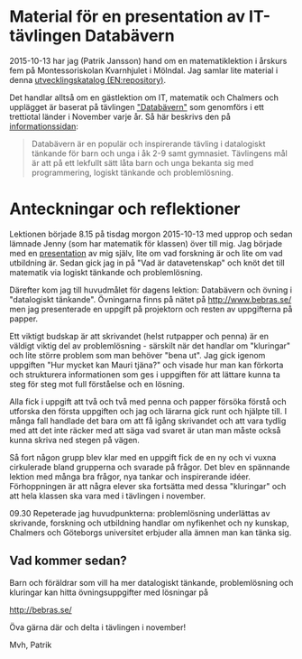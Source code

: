 # Material för en presentation av IT-tävlingen Databävern

2015-10-13 har jag (Patrik Jansson) hand om en matematiklektion i
årskurs fem på Montessoriskolan Kvarnhjulet i Mölndal. Jag samlar lite
material i denna
[utvecklingskatalog (EN:repository)](http://www.datatermgruppen.se/index.php?option=com_content&view=article&id=89&Itemid=91&obj=a197&uttr=repository).

Det handlar alltså om en gästlektion om IT, matematik och Chalmers och
upplägget är baserat på tävlingen ["Databävern"](http://bebras.se/)
som genomförs i ett trettiotal länder i November varje år. Så här
beskrivs den på [informationssidan](http://info.bebras.se/):

> Databävern är en populär och inspirerande tävling i datalogiskt
> tänkande för barn och unga i åk 2-9 samt gymnasiet. Tävlingens mål
> är att på ett lekfullt sätt låta barn och unga bekanta sig med
> programmering, logiskt tänkande och problemlösning.

# Anteckningar och reflektioner

Lektionen började 8.15 på tisdag morgon 2015-10-13 med upprop och
sedan lämnade Jenny (som har matematik för klassen) över till mig. Jag
började med en [presentation](presentation.md) av mig själv, lite om
vad forskning är och lite om vad utbildning är. Sedan gick jag in på
"Vad är datavetenskap" och knöt det till matematik via logiskt
tänkande och problemlösning.

Därefter kom jag till huvudmålet för dagens lektion: Databävern och
övning i "datalogiskt tänkande". Övningarna finns på nätet på
http://www.bebras.se/ men jag presenterade en uppgift på projektorn
och resten av uppgifterna på papper.

Ett viktigt budskap är att skrivandet (helst rutpapper och penna) är
en väldigt viktig del av problemlösning - särskilt när det handlar om
"kluringar" och lite större problem som man behöver "bena ut". Jag
gick igenom uppgiften "Hur mycket kan Mauri tjäna?" och visade hur man
kan förkorta och strukturera informationen som ges i uppgiften för att
lättare kunna ta steg för steg mot full förståelse och en lösning.

Alla fick i uppgift att två och två med penna och papper försöka
förstå och utforska den första uppgiften och jag och lärarna gick runt
och hjälpte till. I många fall handlade det bara om att få igång
skrivandet och att vara tydlig med att det inte räcker med att säga
vad svaret är utan man måste också kunna skriva ned stegen på vägen.

Så fort någon grupp blev klar med en uppgift fick de en ny och vi
vuxna cirkulerade bland grupperna och svarade på frågor. Det blev en
spännande lektion med många bra frågor, nya tankar och inspirerande
idéer. Förhoppningen är att några elever ska fortsätta med dessa
"kluringar" och att hela klassen ska vara med i tävlingen i november.

09.30 Repeterade jag huvudpunkterna: problemlösning underlättas av
skrivande, forskning och utbildning handlar om nyfikenhet och ny
kunskap, Chalmers och Göteborgs universitet erbjuder alla ämnen man
kan tänka sig.

## Vad kommer sedan?

Barn och föräldrar som vill ha mer datalogiskt tänkande,
problemlösning och kluringar kan hitta övningsuppgifter med lösningar
på

  http://bebras.se/

Öva gärna där och delta i tävlingen i november!


Mvh,
Patrik
